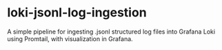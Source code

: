 # loki-jsonl-log-ingestion
A simple pipeline for ingesting .jsonl structured log files into Grafana Loki using Promtail, with visualization in Grafana.
